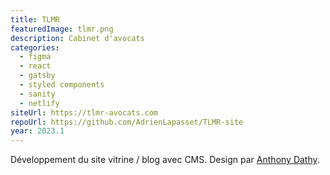 ```yaml
---
title: TLMR
featuredImage: tlmr.png
description: Cabinet d'avocats
categories:
  - figma
  - react
  - gatsby
  - styled components
  - sanity
  - netlify
siteUrl: https://tlmr-avocats.com
repoUrl: https://github.com/AdrienLapasset/TLMR-site
year: 2023.1
---
```


Développement du site vitrine / blog avec CMS. Design par <a href="https://www.anthonydathy.com" target="_blank" rel="noopener noreferrer"> Anthony Dathy</a>.
